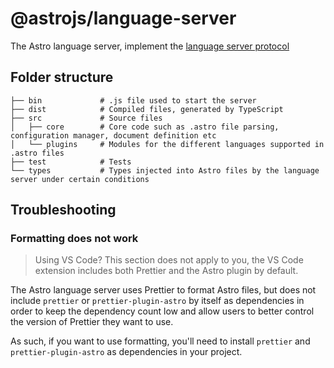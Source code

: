 # @astrojs/language-server

The Astro language server, implement the [language server protocol](https://microsoft.github.io/language-server-protocol/)

## Folder structure

```plaintext
├── bin             # .js file used to start the server
├── dist            # Compiled files, generated by TypeScript
├── src             # Source files
│   ├── core        # Core code such as .astro file parsing, configuration manager, document definition etc
│   └── plugins     # Modules for the different languages supported in .astro files
├── test            # Tests
└── types           # Types injected into Astro files by the language server under certain conditions
```

## Troubleshooting

### Formatting does not work

> Using VS Code? This section does not apply to you, the VS Code extension includes both Prettier and the Astro plugin by default.

The Astro language server uses Prettier to format Astro files, but does not include `prettier` or `prettier-plugin-astro` by itself as dependencies in order to keep the dependency count low and allow users to better control the version of Prettier they want to use.

As such, if you want to use formatting, you'll need to install `prettier` and `prettier-plugin-astro` as dependencies in your project.
